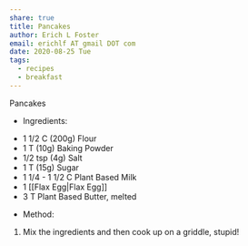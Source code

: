 ```yaml
---
share: true
title: Pancakes
author: Erich L Foster
email: erichlf AT gmail DOT com
date: 2020-08-25 Tue
tags:
  - recipes
  - breakfast
---
```


Pancakes
* Ingredients:
- 1 1/2 C (200g) Flour
- 1 T (10g) Baking Powder
- 1/2 tsp (4g) Salt
- 1 T (15g) Sugar
- 1 1/4 - 1 1/2 C Plant Based Milk
- 1 [[Flax Egg|Flax Egg]]
- 3 T Plant Based Butter, melted

* Method:
1. Mix the ingredients and then cook up on a griddle, stupid!